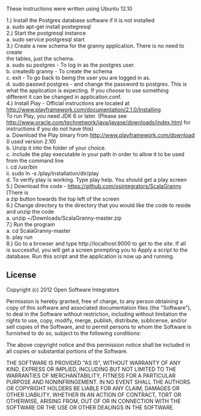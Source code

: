 These instructions were written using Ubuntu 12.10

1.) Install the Postgres database software if it is not installed  
    a. sudo apt-get install postegresql  
2.) Start the postgresql instance  
    a. sudo service postgresql start  
3.) Create a new schema for the granny application. There is no need to create  
      the tables, just the schema.  
    a. sudo su postgres - To log in as the postgres user.  
    b. createdb granny - To create the schema  
    c. exit - To go back to being the user you are logged in as.  
    d. sudo passwd postgres - and change the password to postgres. This is  
       what the application is expecting. If you choose to use something  
       different it can be changed in application.conf.  
4.) Install Play - Official instructions are located at  
       http://www.playframework.com/documentation/2.1.0/Installing  
       To run Play, you need JDK 6 or later. (Please see   
         http://www.oracle.com/technetwork/java/javase/downloads/index.html for  
         instructions if you do not have this)  
    a. Download the Play binary from http://www.playframework.com/download  
         (I used version 2.10)  
    b. Unzip it into the folder of your choice.  
    c. include the play executable in your path in order to allow it to be used  
         from the command line  
       i. cd /usr/bin  
       ii. sudo ln -s /play/installation/dir/play  
    d. To verify play is working. Type play help. You should get a play screen  
5.) Download the code - https://github.com/osintegrators/ScalaGranny (There is  
       a zip button towards the top left of the screen  
6.) Change directory to the directory that you would like the code to reside  
       and unzip the code  
    a. unzip ~/Downloads/ScalaGranny-master.zip  
7.) Run the program  
    a. cd ScalaGranny-master  
    b. play run  
8.) Go to a browser and type http://localhost:9000 to get to the site. If all  
    is successful, you will get a screen prompting you to Apply a script to the  
    database. Run this script and the application is now up and running.  
    
License
--------

Copyright (c) 2012 Open Software Integrators

Permission is hereby granted, free of charge, to any person obtaining a copy of this software and associated documentation files (the "Software"), to deal in the Software without restriction, including without limitation the rights to use, copy, modify, merge, publish, distribute, sublicense, and/or sell copies of the Software, and to permit persons to whom the Software is furnished to do so, subject to the following conditions:

The above copyright notice and this permission notice shall be included in all copies or substantial portions of the Software.

THE SOFTWARE IS PROVIDED "AS IS", WITHOUT WARRANTY OF ANY KIND, EXPRESS OR IMPLIED, INCLUDING BUT NOT LIMITED TO THE WARRANTIES OF MERCHANTABILITY, FITNESS FOR A PARTICULAR PURPOSE AND NONINFRINGEMENT. IN NO EVENT SHALL THE AUTHORS OR COPYRIGHT HOLDERS BE LIABLE FOR ANY CLAIM, DAMAGES OR OTHER LIABILITY, WHETHER IN AN ACTION OF CONTRACT, TORT OR OTHERWISE, ARISING FROM, OUT OF OR IN CONNECTION WITH THE SOFTWARE OR THE USE OR OTHER DEALINGS IN THE SOFTWARE.
